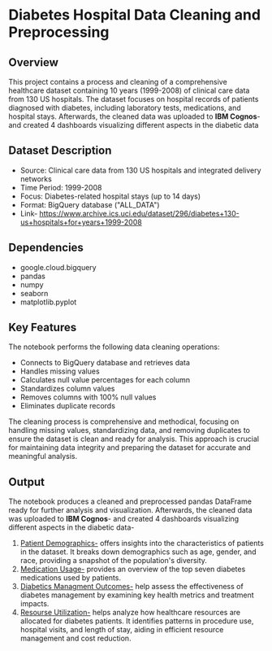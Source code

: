 # Diabetes Hospital Data Cleaning and Preprocessing

## Overview
This project contains a process and cleaning of a comprehensive healthcare dataset containing 10 years (1999-2008) of clinical care data from 130 US hospitals. The dataset focuses on hospital records of patients diagnosed with diabetes, including laboratory tests, medications, and hospital stays.
Afterwards, the cleaned data was uploaded to <b>IBM Cognos</b>- and created 4 dashboards visualizing different aspects in the diabetic data

## Dataset Description
- Source: Clinical care data from 130 US hospitals and integrated delivery networks
- Time Period: 1999-2008
- Focus: Diabetes-related hospital stays (up to 14 days)
- Format: BigQuery database ("ALL_DATA")
- Link- https://www.archive.ics.uci.edu/dataset/296/diabetes+130-us+hospitals+for+years+1999-2008

## Dependencies
- google.cloud.bigquery
- pandas
- numpy
- seaborn
- matplotlib.pyplot

## Key Features
The notebook performs the following data cleaning operations:
- Connects to BigQuery database and retrieves data
- Handles missing values
- Calculates null value percentages for each column
- Standardizes column values
- Removes columns with 100% null values
- Eliminates duplicate records

The cleaning process is comprehensive and methodical, focusing on handling missing values, standardizing data, and removing duplicates to ensure the dataset is clean and ready for analysis. 
This approach is crucial for maintaining data integrity and preparing the dataset for accurate and meaningful analysis.

## Output
The notebook produces a cleaned and preprocessed pandas DataFrame ready for further analysis and visualization.
Afterwards, the cleaned data was uploaded to <b>IBM Cognos</b>- and created 4 dashboards visualizing different aspects in the diabetic data-
1. <u>Patient Demographics-</u> offers insights into the characteristics of patients in the dataset. It breaks down demographics such as age, gender, and race, providing a snapshot of the population's diversity. 
2. <u>Medication Usage-</u> provides an overview of the top seven diabetes medications used by patients.
3. <u>Diabetics Managment Outcomes-</u> help assess the effectiveness of diabetes management by examining key health metrics and treatment impacts.
4. <u>Resourse Utilization-</u> helps analyze how healthcare resources are allocated for diabetes patients. It identifies patterns in procedure use, hospital visits, and length of stay, aiding in efficient resource management and cost reduction.

